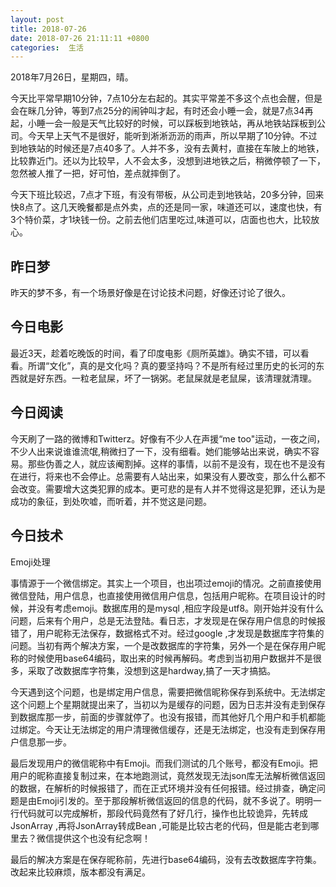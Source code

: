```yaml
---
layout: post
title: 2018-07-26
date: 2018-07-26 21:11:11 +0800
categories:  生活
---
```


2018年7月26日，星期四，晴。

今天比平常早期10分钟，7点10分左右起的。其实平常差不多这个点也会醒，但是会在眯几分钟，等到7点25分的闹钟叫才起，有时还会小睡一会，就是7点34再起，小睡一会一般是天气比较好的时候，可以踩板到地铁站，再从地铁站踩板到公司。今天早上天气不是很好，能听到淅淅沥沥的雨声，所以早期了10分钟。不过到地铁站的时候还是7点40多了。人并不多，没有去黄村，直接在车陂上的地铁，比较靠近门。还以为比较早，人不会太多，没想到进地铁之后，稍微停顿了一下，忽然被人推了一把，好可怕，差点就摔倒了。

今天下班比较迟，7点才下班，有没有带板，从公司走到地铁站，20多分钟，回来快8点了。这几天晚餐都是点外卖，点的还是同一家，味道还可以，速度也快，有3个特价菜，才1块钱一份。之前去他们店里吃过,味道可以，店面也也大，比较放心。

## 昨日梦

昨天的梦不多，有一个场景好像是在讨论技术问题，好像还讨论了很久。

## 今日电影

最近3天，趁着吃晚饭的时间，看了印度电影《厕所英雄》。确实不错，可以看看。所谓“文化”，真的是文化吗？真的要坚持吗？不是所有经过里历史的长河的东西就是好东西。一粒老鼠屎，坏了一锅粥。老鼠屎就是老鼠屎，该清理就清理。

## 今日阅读

今天刷了一路的微博和Twitterz。好像有不少人在声援“me too"运动，一夜之间，不少人出来说谁谁流氓,稍微扫了一下，没有细看。她们能够站出来说，确实不容易。那些伪善之人，就应该阉割掉。这样的事情，以前不是没有，现在也不是没有在进行，将来也不会停止。总需要有人站出来，如果没有人要改变，那么什么都不会改变。需要增大这类犯罪的成本。更可悲的是有人并不觉得这是犯罪，还认为是成功的象征，到处吹嘘，而听着，并不觉这是问题。

## 今日技术

Emoji处理

事情源于一个微信绑定。其实上一个项目，也出项过emoji的情况。之前直接使用微信登陆，用户信息，也直接使用微信用户信息，包括用户昵称。在项目设计的时候，并没有考虑emoji。数据库用的是mysql ,相应字段是utf8。刚开始并没有什么问题，后来有个用户，总是无法登陆。看日志，才发现是在保存用户信息的时候报错了，用户昵称无法保存，数据格式不对。经过google ,才发现是数据库字符集的问题。当初有两个解决方案，一个是改数据库的字符集，另外一个是在保存用户昵称的时候使用base64编码，取出来的时候再解码。考虑到当初用户数据并不是很多，采取了改数据库字符集，没想到这是hardway,搞了一天才搞掂。

今天遇到这个问题，也是绑定用户信息，需要把微信昵称保存到系统中。无法绑定这个问题上个星期就提出来了，当初以为是缓存的问题，因为日志并没有走到保存到数据库那一步，前面的步骤就停了。也没有报错，而其他好几个用户和手机都能过绑定。今天让无法绑定的用户清理微信缓存，还是无法绑定，也没有走到保存用户信息那一步。

最后发现用户的微信昵称中有Emoji。而我们测试的几个账号，都没有Emoji。把用户的昵称直接复制过来，在本地跑测试，竟然发现无法json库无法解析微信返回的数据，在解析的时候报错了，而在正式环境并没有任何报错。经过排查，确定问题是由Emoji引发的。至于那段解析微信返回的信息的代码，就不多说了。明明一行代码就可以完成解析，那段代码竟然有了好几行，操作也比较诡异，先转成JsonArray ,再将JsonArray转成Bean ,可能是比较古老的代码，但是能古老到哪里去？微信提供这个也没有纪念啊！

最后的解决方案是在保存昵称前，先进行base64编码，没有去改数据库字符集。改起来比较麻烦，版本都没有满足。


